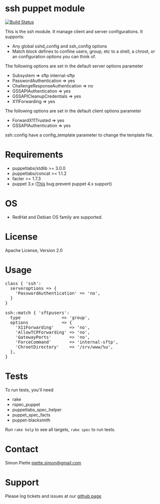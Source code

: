 
# ssh puppet module
[![Build Status](https://secure.travis-ci.org/spiette/puppet-ssh.png?branch=master)](http://travis-ci.org/spiette/puppet-ssh)

This is the ssh module. It manage client and server configurations. It supports:

- Any global sshd_config and ssh_config options
- Match block defines to confine users, group, etc to a shell, a chroot, or an
  configuration options you can think of.

The following options are set in the default server options parameter

- Subsystem                       => sftp internal-sftp
- PasswordAuthentication          => yes
- ChallengeResponseAuthentication => no
- GSSAPIAuthentication            => yes
- GSSAPICleanupCredentials        => yes
- X11Forwarding                   => yes

The following options are set in the default client options parameter

- ForwardX11Trusted    => yes
- GSSAPIAuthentication => yes

ssh::config have a config_template parameter to change the template file.

# Requirements

- puppetlabs/stdlib >= 3.0.0
- puppetlabs/concat >= 1.1.2
- facter >= 1.7.3
- puppet 3.x ([This](https://tickets.puppetlabs.com/browse/PUP-4780) bug prevent puppet 4.x support)

# OS
- RedHat and Debian OS family are supported.

# License
Apache License, Version 2.0

# Usage

<pre>
class { 'ssh':
  serveroptions => {
    'PasswordAuthentication' => 'no',
  }
}

ssh::match { 'sftpusers':
  type                => 'group',
  options             => {
    'X11Forwarding'      => 'no',
    'AllowTCPForwarding' => 'no',
    'GatewayPorts'       => 'no',
    'ForceCommand'       => 'internal-sftp',
    'ChrootDirectory'    => '/srv/www/%u',
  },
}
</pre>

# Tests
To run tests, you'll need

* rake
* rspec_puppet
* puppetlabs_spec_helper
* puppet_spec_facts
* puppet-blacksmith

Run `rake help` to see all targets, `rake spec` to run tests.

# Contact
Simon Piette <piette.simon@gmail.com>

# Support

Please log tickets and issues at our [github page](https://github.com/spiette/puppet-ssh)
